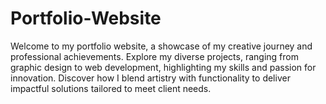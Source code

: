 # Portfolio-Website
Welcome to my portfolio website, a showcase of my creative journey and professional achievements. Explore my diverse projects, ranging from graphic design to web development, highlighting my skills and passion for innovation. Discover how I blend artistry with functionality to deliver impactful solutions tailored to meet client needs.
